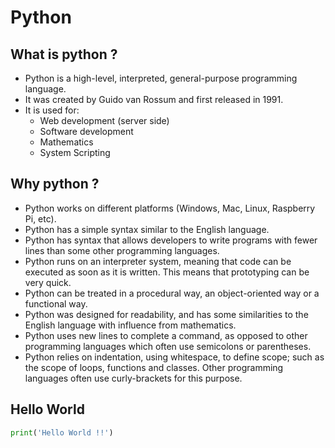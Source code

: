 # Python

## What is python ?
- Python is a high-level, interpreted, general-purpose programming language.
- It was created by Guido van Rossum and first released in 1991.
- It is used for:
    - Web development (server side)
    - Software development
    - Mathematics
    - System Scripting

## Why python ?
- Python works on different platforms (Windows, Mac, Linux, Raspberry Pi, etc).
- Python has a simple syntax similar to the English language.
- Python has syntax that allows developers to write programs with fewer lines than some other programming languages.
- Python runs on an interpreter system, meaning that code can be executed as soon as it is written. This means that prototyping can be very quick.
- Python can be treated in a procedural way, an object-oriented way or a functional way.
- Python was designed for readability, and has some similarities to the English language with influence from mathematics.
- Python uses new lines to complete a command, as opposed to other programming languages which often use semicolons or parentheses.
- Python relies on indentation, using whitespace, to define scope; such as the scope of loops, functions and classes. Other programming languages often use curly-brackets for this purpose.

## Hello World

```python
print('Hello World !!')
```
